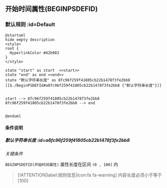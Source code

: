 ## 开始时间属性(BEGINPSDEFID) <!-- {docsify-ignore-all} -->

   

### 默认规则 :id=Default

```plantuml
@startuml
hide empty description
<style>
root {
  HyperlinkColor #42b983
}
</style>

state "start" as start  <<start>>
state "end" as end <<end>>
state "默认字符串长度" as 8fc96f259f41805cb22b1478f3fe2bb8 [[$./BeginPSDEFId#a8fc96f259f41805cb22b1478f3fe2bb8 {"默认字符串长度"}]]


start --> 8fc96f259f41805cb22b1478f3fe2bb8 
8fc96f259f41805cb22b1478f3fe2bb8 --> end 


@enduml
```

#### 条件说明

##### 默认字符串长度 :id=a8fc96f259f41805cb22b1478f3fe2bb8


*关键条件*


`BEGINPSDEFID(开始时间属性)` 属性长度在区间 `(0 , 100]` 内

> [!ATTENTION|label:规则信息|icon:fa fa-warning]
> 内容长度必须小于等于[100]







